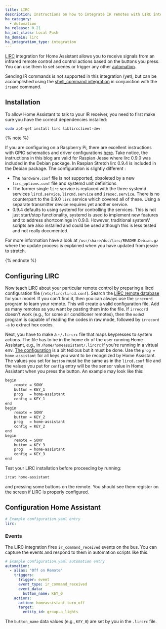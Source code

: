 ```yaml
---
title: LIRC
description: Instructions on how to integrate IR remotes with LIRC into Home Assistant.
ha_category:
  - Automation
ha_release: 0.21
ha_iot_class: Local Push
ha_domain: lirc
ha_integration_type: integration
---
```


[LIRC](https://www.lirc.org/) integration for Home Assistant allows you to receive signals from an infrared remote control and control actions based on the buttons you press. You can use them to set scenes or trigger any other [automation](/docs/automation/).

Sending IR commands is not supported in this integration (yet), but can be accomplished using the [shell_command integration](/integrations/shell_command/) in conjunction with the `irsend` command.

## Installation

To allow Home Assistant to talk to your IR receiver, you need to first make sure you have the correct dependencies installed:

```bash
sudo apt-get install lirc liblircclient-dev
```

{% note %}

If you are configuring on a Raspberry Pi, there are excellent instructions with GPIO schematics and driver configurations [here](http://alexba.in/blog/2013/01/06/setting-up-lirc-on-the-raspberrypi/). Take notice, the instructions in this blog are valid for Raspian Jesse where lirc 0.9.0 was included in the Debian package. In Raspian Stretch lirc 0.9.4 is included in the Debian package.
The configuration is slightly different :

- The `hardware.conf` file is not supported, obsoleted by a new `lirc_options.conf` file and systemd unit definitions.
- The former single `lirc` service is replaced with the three systemd services `lircd.service`, `lircmd.service` and `irexec.service`. There is no counterpart to the 0.9.0 `lirc` service which covered all of these. Using a separate transmitter device requires yet another service.
- 0.9.4 defaults to using systemd for controlling the services. This is not just start/stop functionality, systemd is used to implement new features and to address shortcomings in 0.9.0. However, traditional systemV scripts are also installed and could be used although this is less tested and not really documented.

For more information have a look at `/usr/share/doc/lirc/README.Debian.gz` where the update process is explained when you have updated from jessie to stretch.

{% endnote %}

## Configuring LIRC

Now teach LIRC about your particular remote control by preparing a lircd configuration file (`/etc/lirc/lircd.conf`). Search the [LIRC remote database](https://lirc.sourceforge.net/remotes/) for your model. If you can't find it, then you can always use the `irrecord` program to learn your remote. This will create a valid configuration file. Add as many remotes as you want by pasting them into the file. If `irrecord` doesn't work (e.g., for some air conditioner remotes), then the `mode2` program is capable of reading the codes in raw mode, followed by `irrecord -a` to extract hex codes.

Next, you have to make a `~/.lircrc` file that maps keypresses to system actions. The file has to be in the home dir of the user running Home Assistant, e.g., in `/home/homeassistant/.lircrc` if you're running in a virtual env. [The configuration](https://www.lirc.org/html/configure.html) is a bit tedious but it must be done. Use the `prog = home-assistant` for all keys you want to be recognized by Home Assistant. The values you set for `button` must be the same as in the `lircd.conf` file and the values you put for `config` entry will be the sensor value in Home Assistant when you press the button. An example may look like this:

```bash
begin
    remote = SONY
    button = KEY_1
    prog   = home-assistant
    config = KEY_1
end
begin
    remote = SONY
    button = KEY_2
    prog   = home-assistant
    config = KEY_2
end
begin
    remote = SONY
    button = KEY_3
    prog   = home-assistant
    config = KEY_3
end
```

Test your LIRC installation before proceeding by running:

```bash
ircat home-assistant
```

and pressing some buttons on the remote. You should see them register on the screen if LIRC is properly configured.

## Configuration Home Assistant

```yaml
# Example configuration.yaml entry
lirc:
```

### Events

The LIRC integration fires `ir_command_received` events on the bus. You can capture the events and respond to them in automation scripts like this:

```yaml
# Example configuration.yaml automation entry
automation:
  - alias: "Off on Remote"
    triggers:
      trigger: event
      event_type: ir_command_received
      event_data:
        button_name: KEY_0
    actions:
      action: homeassistant.turn_off
      target:
        entity_id: group.a_lights
```

The `button_name` data values (e.g., `KEY_0`) are set by you in the `.lircrc` file.
